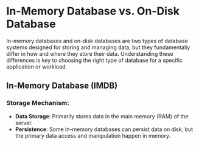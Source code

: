 # In-Memory Database vs. On-Disk Database
In-memory databases and on-disk databases are two types of database systems designed for storing and managing data, but they fundamentally differ in how and where they store their data. Understanding these differences is key to choosing the right type of database for a specific application or workload.
## In-Memory Database (IMDB)
### Storage Mechanism:
- **Data Storage**: Primarily stores data in the main memory (RAM) of the server.
- **Persistence**: Some in-memory databases can persist data on disk, but the primary data access and manipulation happen in memory.